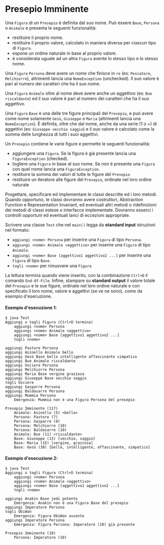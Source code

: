 # Presepio Imminente

Una `Figura` di un `Presepio` è definita dal suo nome. Può essere `Base`, `Persona` o `Animale` e presenta le seguenti funzionalità:
* restituire il proprio nome.
* restituire il proprio valore, calcolato in maniera diversa per ciascun tipo di `Figura`.
* espone un ordine naturale in base al proprio valore.
* è considerata uguale ad un altra `Figura` avente lo stesso tipo e lo stesso nome.

Una `Figura` `Persona` deve avere un nome che finisce in `re` (es: `Pescatore`, `Melchiorre`), altrimenti lancia una `NomeException` (unchecked). Il suo valore è pari al numero dei caratteri che ha il suo nome.

Una `Figura` `Animale` oltre al nome deve avere anche un aggettivo (es: `Bue riscaldante`) ed il suo valore è pari al numero dei caratteri che ha il suo aggettivo.

Una `Figura` `Base` è una delle tre figure principali del `Presepio`, e può avere come nome solamente `Gesù`, `Giuseppe` o `Maria` (altrimenti lancia una `NomeException`). È definita, oltre che dal nome, anche da una serie (1 o +) di aggettivi (es: `Giuseppe vecchio saggio`) e il suo valore è calcolato come la somma delle lunghezza di tutti i suoi aggettivi.

Un `Presepio` contiene le varie figure e permette le seguenti funzionalità:
* aggiungere una `Figura`. Se la figura è già presente lancia una `FiguraException` (checked).
* togliere una `Figura` in base al suo nome. Se non è presente una `Figura` con quel nome lancia una `FiguraException`.
* restituire la somma dei valori di tutte le figure del `Presepio`
* restituire un iteratore alle figure del `Presepio`, ordinate nel loro ordine naturale

Progettare, specificare ed implementare le classi descritte ed i loro metodi. Quando opportuno, le classi dovranno avere costruttori, Abstraction Function e Representation Invariant, ed eventuali altri metodi o ridefinizioni dei metodi di classi estese o interfacce implementate. Dovranno esserci i controlli opportuni ed eventuali lanci di eccezioni appropriate.

Scrivere una classe `Test` che nel `main()` legga da **standard input** istruzioni nel formato:
* `aggiungi <nome> Persona` per inserire una `Figura` di tipo `Persona`.
* `aggiungi <nome> Animale <aggettivo>` per inserire una `Figura` di tipo `Animale`.
* `aggiungi <nome> Base [aggettivo1 aggettivo2 ...]` per inserire una `Figura` di tipo `Base`.
* `togli <nome>` per rimuovere una `Figura`

La lettura termina quando viene inserito, con la combinazione `Ctrl+D` il comando `End-Of-File`.
Infine, stampare su **standard output** il valore totale del `Presepio` e le sue figure, ordinate nel loro ordine naturale e con specificato il loro nome, valore e aggettivi (se ve ne sono), come da esempio d'esecuzione.

#### Esempio d'esecuzione 1:

```text
$ java Test 
Aggiungi o togli Figura (Ctrl+D termina)
	aggiungi <nome> Persona
	aggiungi <nome> Animale <aggettivo>
	aggiungi <nome> Base [aggettivo1 aggettivo2 ...]
	togli <nome>

aggiungi Pastore Persona
aggiungi Asinello Animale bello
aggiungi Gesù Base bello intelligente affascinante simpatico
aggiungi Bue Animale riscaldante
aggiungi Usciere Persona
aggiungi Melchiorre Persona
aggiungi Maria Base vergine graziosa
aggiungi Giuseppe Base vecchio saggio
togli Usciere 
aggiungi Gasparre Persona
aggiungi Baldasarre Persona
aggiungi Mummia Persona
	Emergenza: Mummia non è una Figura Persona del presepio

Presepio Imminente (117)
	Animale: Asinello (5) <bello>
	Persona: Pastore (7)
	Persona: Gasparre (8)
	Persona: Melchiorre (10)
	Persona: Baldasarre (10)
	Animale: Bue (11) <riscaldante>
	Base: Giuseppe (13) [vecchio, saggio]
	Base: Maria (15) [vergine, graziosa]
	Base: Gesù (38) [bello, intelligente, affascinante, simpatico]
```

#### Esempio d'esecuzione 2:
```text
$ java Test 
Aggiungi o togli Figura (Ctrl+D termina)
	aggiungi <nome> Persona
	aggiungi <nome> Animale <aggettivo>
	aggiungi <nome> Base [aggettivo1 aggettivo2 ...]
	togli <nome>

aggiungi Anakin Base jedi potente
	Emergenza: Anakin non è una Figura Base del presepio
aggiungi Imperatore Persona
togli ObiWan
	Emergenza: Figura ObiWan assente
aggiungi Imperatore Persona
	Emergenza: Figura Persona: Imperatore (10) già presente

Presepio Imminente (10)
	Persona: Imperatore (10)
```
